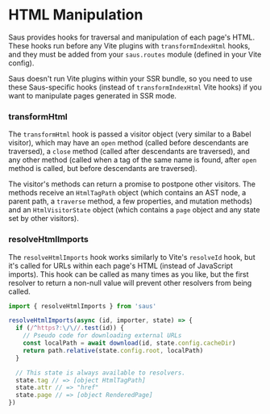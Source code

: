 # HTML Manipulation

Saus provides hooks for traversal and manipulation of each page's HTML. These hooks run before any Vite plugins with `transformIndexHtml` hooks, and they must be added from your `saus.routes` module (defined in your Vite config).

Saus doesn't run Vite plugins within your SSR bundle, so you need to use these Saus-specific hooks (instead of `transformIndexHtml` Vite hooks) if you want to manipulate pages generated in SSR mode.

### transformHtml

The `transformHtml` hook is passed a visitor object (very similar to a Babel visitor), which may have an `open` method (called before descendants are traversed), a `close` method (called after descendants are traversed), and any other method (called when a tag of the same name is found, after `open` method is called, but before descendants are traversed).

The visitor's methods can return a promise to postpone other visitors. The methods receive an `HtmlTagPath` object (which contains an AST node, a parent path, a `traverse` method, a few properties, and mutation methods) and an `HtmlVisitorState` object (which contains a `page` object and any state set by other visitors).

### resolveHtmlImports

The `resolveHtmlImports` hook works similarly to Vite's `resolveId` hook, but it's called for URLs within each page's HTML (instead of JavaScript imports). This hook can be called as many times as you like, but the first resolver to return a non-null value will prevent other resolvers from being called.

```ts
import { resolveHtmlImports } from 'saus'

resolveHtmlImports(async (id, importer, state) => {
  if (/^https?:\/\//.test(id)) {
    // Pseudo code for downloading external URLs
    const localPath = await download(id, state.config.cacheDir)
    return path.relative(state.config.root, localPath)
  }

  // This state is always available to resolvers.
  state.tag // => [object HtmlTagPath]
  state.attr // => "href"
  state.page // => [object RenderedPage]
})
```
